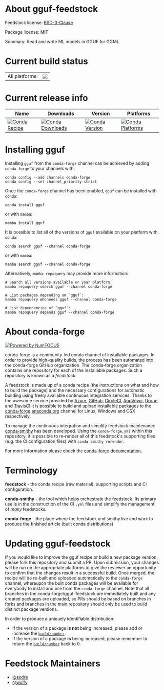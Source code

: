 About gguf-feedstock
====================

Feedstock license: [BSD-3-Clause](https://github.com/conda-forge/gguf-feedstock/blob/main/LICENSE.txt)



Package license: MIT

Summary: Read and write ML models in GGUF for GGML

Current build status
====================


<table><tr><td>All platforms:</td>
    <td>
      <a href="https://dev.azure.com/conda-forge/feedstock-builds/_build/latest?definitionId=20997&branchName=main">
        <img src="https://dev.azure.com/conda-forge/feedstock-builds/_apis/build/status/gguf-feedstock?branchName=main">
      </a>
    </td>
  </tr>
</table>

Current release info
====================

| Name | Downloads | Version | Platforms |
| --- | --- | --- | --- |
| [![Conda Recipe](https://img.shields.io/badge/recipe-gguf-green.svg)](https://anaconda.org/conda-forge/gguf) | [![Conda Downloads](https://img.shields.io/conda/dn/conda-forge/gguf.svg)](https://anaconda.org/conda-forge/gguf) | [![Conda Version](https://img.shields.io/conda/vn/conda-forge/gguf.svg)](https://anaconda.org/conda-forge/gguf) | [![Conda Platforms](https://img.shields.io/conda/pn/conda-forge/gguf.svg)](https://anaconda.org/conda-forge/gguf) |

Installing gguf
===============

Installing `gguf` from the `conda-forge` channel can be achieved by adding `conda-forge` to your channels with:

```
conda config --add channels conda-forge
conda config --set channel_priority strict
```

Once the `conda-forge` channel has been enabled, `gguf` can be installed with `conda`:

```
conda install gguf
```

or with `mamba`:

```
mamba install gguf
```

It is possible to list all of the versions of `gguf` available on your platform with `conda`:

```
conda search gguf --channel conda-forge
```

or with `mamba`:

```
mamba search gguf --channel conda-forge
```

Alternatively, `mamba repoquery` may provide more information:

```
# Search all versions available on your platform:
mamba repoquery search gguf --channel conda-forge

# List packages depending on `gguf`:
mamba repoquery whoneeds gguf --channel conda-forge

# List dependencies of `gguf`:
mamba repoquery depends gguf --channel conda-forge
```


About conda-forge
=================

[![Powered by
NumFOCUS](https://img.shields.io/badge/powered%20by-NumFOCUS-orange.svg?style=flat&colorA=E1523D&colorB=007D8A)](https://numfocus.org)

conda-forge is a community-led conda channel of installable packages.
In order to provide high-quality builds, the process has been automated into the
conda-forge GitHub organization. The conda-forge organization contains one repository
for each of the installable packages. Such a repository is known as a *feedstock*.

A feedstock is made up of a conda recipe (the instructions on what and how to build
the package) and the necessary configurations for automatic building using freely
available continuous integration services. Thanks to the awesome service provided by
[Azure](https://azure.microsoft.com/en-us/services/devops/), [GitHub](https://github.com/),
[CircleCI](https://circleci.com/), [AppVeyor](https://www.appveyor.com/),
[Drone](https://cloud.drone.io/welcome), and [TravisCI](https://travis-ci.com/)
it is possible to build and upload installable packages to the
[conda-forge](https://anaconda.org/conda-forge) [anaconda.org](https://anaconda.org/)
channel for Linux, Windows and OSX respectively.

To manage the continuous integration and simplify feedstock maintenance
[conda-smithy](https://github.com/conda-forge/conda-smithy) has been developed.
Using the ``conda-forge.yml`` within this repository, it is possible to re-render all of
this feedstock's supporting files (e.g. the CI configuration files) with ``conda smithy rerender``.

For more information please check the [conda-forge documentation](https://conda-forge.org/docs/).

Terminology
===========

**feedstock** - the conda recipe (raw material), supporting scripts and CI configuration.

**conda-smithy** - the tool which helps orchestrate the feedstock.
                   Its primary use is in the construction of the CI ``.yml`` files
                   and simplify the management of *many* feedstocks.

**conda-forge** - the place where the feedstock and smithy live and work to
                  produce the finished article (built conda distributions)


Updating gguf-feedstock
=======================

If you would like to improve the gguf recipe or build a new
package version, please fork this repository and submit a PR. Upon submission,
your changes will be run on the appropriate platforms to give the reviewer an
opportunity to confirm that the changes result in a successful build. Once
merged, the recipe will be re-built and uploaded automatically to the
`conda-forge` channel, whereupon the built conda packages will be available for
everybody to install and use from the `conda-forge` channel.
Note that all branches in the conda-forge/gguf-feedstock are
immediately built and any created packages are uploaded, so PRs should be based
on branches in forks and branches in the main repository should only be used to
build distinct package versions.

In order to produce a uniquely identifiable distribution:
 * If the version of a package **is not** being increased, please add or increase
   the [``build/number``](https://docs.conda.io/projects/conda-build/en/latest/resources/define-metadata.html#build-number-and-string).
 * If the version of a package **is** being increased, please remember to return
   the [``build/number``](https://docs.conda.io/projects/conda-build/en/latest/resources/define-metadata.html#build-number-and-string)
   back to 0.

Feedstock Maintainers
=====================

* [@sodre](https://github.com/sodre/)
* [@wolfv](https://github.com/wolfv/)

